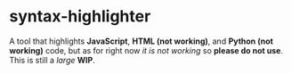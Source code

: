 # syntax-highlighter
A tool that highlights **JavaScript**, **HTML (not working)**, and **Python (not working)** code, but as for right now *it is not working* so **please do not use**. This is still a *large* **WIP**.
